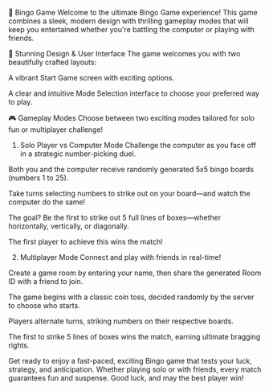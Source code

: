 🎉 Bingo Game
Welcome to the ultimate Bingo Game experience! This game combines a sleek, modern design with thrilling gameplay modes that will keep you entertained whether you're battling the computer or playing with friends.

🎨 Stunning Design & User Interface
The game welcomes you with two beautifully crafted layouts:

A vibrant Start Game screen with exciting options.

A clear and intuitive Mode Selection interface to choose your preferred way to play.

🎮 Gameplay Modes
Choose between two exciting modes tailored for solo fun or multiplayer challenge!

1. Solo Player vs Computer Mode
Challenge the computer as you face off in a strategic number-picking duel.

Both you and the computer receive randomly generated 5x5 bingo boards (numbers 1 to 25).

Take turns selecting numbers to strike out on your board—and watch the computer do the same!

The goal? Be the first to strike out 5 full lines of boxes—whether horizontally, vertically, or diagonally.

The first player to achieve this wins the match!

2. Multiplayer Mode
Connect and play with friends in real-time!

Create a game room by entering your name, then share the generated Room ID with a friend to join.

The game begins with a classic coin toss, decided randomly by the server to choose who starts.

Players alternate turns, striking numbers on their respective boards.

The first to strike 5 lines of boxes wins the match, earning ultimate bragging rights.

Get ready to enjoy a fast-paced, exciting Bingo game that tests your luck, strategy, and anticipation. Whether playing solo or with friends, every match guarantees fun and suspense. Good luck, and may the best player win!
